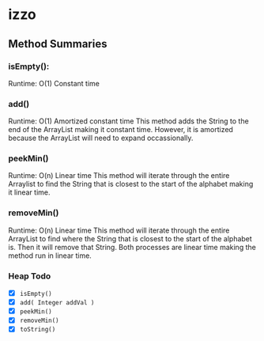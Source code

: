 # izzo

## Method Summaries

### isEmpty():
Runtime: O(1) Constant time

### add()
Runtime: O(1) Amortized constant time
This method adds the String to the end of the ArrayList making it constant time. However, it is amortized because the ArrayList will need to expand occassionally.

### peekMin()
Runtime: O(n) Linear time
This method will iterate through the entire Arraylist to find the String that is closest to the start of the alphabet making it linear time.

### removeMin()
Runtime: O(n) Linear time
This method will iterate through the entire ArrayList to find where the String that is closest to the start of the alphabet is. Then it will remove that String. Both processes are linear time making the method run in linear time.
### Heap Todo
- [x] `isEmpty()`
- [x] `add( Integer addVal )`
- [x] `peekMin()`
- [x] `removeMin()`
- [x] `toString()`
